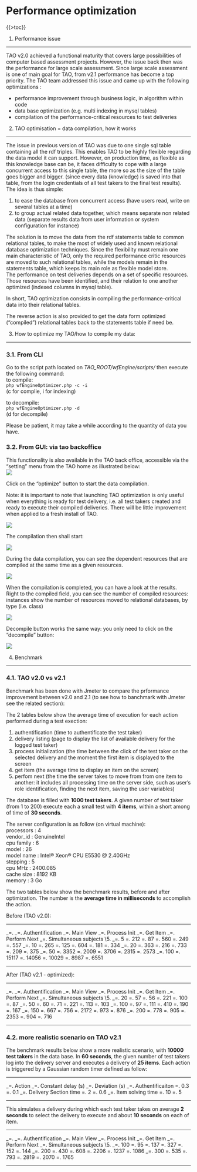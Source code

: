 <!--
parent:
    title: Administrator_Guide
author:
    - 'Somsack Sipasseuth'
created_at: '2011-06-22 11:25:02'
updated_at: '2011-09-28 13:22:25'
tags:
    - 'Administrator Guide'
-->

Performance optimization
========================

{{\>toc}}

1. Performance issue
--------------------

TAO v2.0 achieved a functional maturity that covers large possibilities of computer based assessment projects. However, the issue back then was the performance for large scale assessment. Since large scale assessment is one of main goal for TAO, from v2.1 performance has become a top priority. The TAO team addressed this issue and came up with the following optimizations :

-   performance improvement through business logic, in algorithm within code
-   data base optimization (e.g. multi indexing in mysql tables)
-   compilation of the performance-critical resources to test deliveries

2. TAO optimisation = data compilation, how it works
----------------------------------------------------

The issue in previous version of TAO was due to one single sql table containing all the rdf triples. This enables TAO to be highly flexible regarding the data model it can support. However, on production time, as flexible as this knowledge base can be, it faces difficulty to cope with a large concurrent access to this single table, the more so as the size of the table goes bigger and bigger. (since every data (knowledge) is saved into that table, from the login credentials of all test takers to the final test results).\
The idea is thus simple:

1.  to ease the database from concurrent access (have users read, write on several tables at a time)
2.  to group actual related data together, which means separate non related data (separate results data from user information or system configuration for instance)

The solution is to move the data from the rdf statements table to common relational tables, to make the most of widely used and known relational database optimization techniques. Since the flexibility must remain one main characteristic of TAO, only the required performance critic resources are moved to such relational tables, while the models remain in the statements table, which keeps its main role as flexible model store.\
The performance on test deliveries depends on a set of specific resources. Those resources have been identified, and their relation to one another optimized (indexed columns in mysql table).

In short, TAO optimization consists in compiling the performance-critical data into their relational tables.

The reverse action is also provided to get the data form optimized (“compiled”) relational tables back to the statements table if need be.

3. How to optimize my TAO/how to compile my data:
-------------------------------------------------

### 3.1. From CLI

Go to the script path located on *TAO\_ROOT/wfEngine/scripts/* then execute the following command:\
to compile:\
`php wfEngineOptimizer.php -c -i`\
(c for complie, i for indexing)

to decompile:\
`php wfEngineOptimizer.php -d`\
(d for decompile)

Please be patient, it may take a while according to the quantity of data you have.

### 3.2. From GUI: via tao backoffice

This functionality is also available in the TAO back office, accessible via the “setting” menu from the TAO home as illustrated below:\
![](../resources/perf_opt_setting.png)

Click on the “optimize” button to start the data compilation.

Note: it is important to note that launching TAO optimization is only useful when everything is ready for test delivery, i.e. all test takers created and ready to execute their compiled deliveries. There will be little improvement when applied to a fresh install of TAO.

![](../resources/perf_opt_compile_button.png)

The compilation then shall start:

![](../resources/perf_opt_compiling.png)

During the data compilation, you can see the dependent resources that are compiled at the same time as a given resources.

![](../resources/perf_opt_compiling_related.png)

When the compilation is completed, you can have a look at the results.\
Right to the compiled field, you can see the number of compiled resources: instances show the number of resources moved to relational databases, by type (i.e. class)

![](../resources/perf_opt_compile_success.png)

Decompile button works the same way: you only need to click on the “decompile” button:

![](../resources/perf_opt_decompiling.png)

4. Benchmark
------------

### 4.1. TAO v2.0 vs v2.1

Benchmark has been done with Jmeter to compare the prformance improvement between v2.0 and 2.1 (to see how to banchmark with Jmeter see the related section):

The 2 tables below show the average time of execution for each action performed during a test exection:

1.  authentification (time to authentificate the test taker)
2.  delivery listing (page to display the list of available delivery for the logged test taker)
3.  process initialization (the time between the click of the test taker on the selected delivery and the moment the first item is displayed to the screen
4.  get item (the average time to display an item on the screen)
5.  perfom next (the time the server takes to move from from one item to another: it includes all processing time on the server side, such as user’s role identification, finding the next item, saving the user variables)

The database is filled with **1000 test takers**. A given number of test taker (from 1 to 200) execute each a small test with **4 items**, within a short among of time of **30 seconds**.

The server configuration is as follow (on virtual machine):\
processors : 4\
vendor\_id : GenuineIntel\
cpu family : 6\
model : 26\
model name : Intel® Xeon® CPU E5530 @ 2.40GHz\
stepping : 5\
cpu MHz : 2400.085\
cache size : 8192 KB\
memory : 3 Go

The two tables below show the benchmark results, before and after optimization. The number is the **average time in milliseconds** to accomplish the action.

Before (TAO v2.0):

  ---------------------------- ----------------------- ---------------- ------------------- --------------- -------------------
  \_=.                         \_=. Authentification   \_=. Main View   \_=. Process Init   \_=. Get Item   \_=. Perform Next
  \_=. Simultaneous subjects   \\5.
  \_=. 5                       =. 212                  =. 87            =. 560              =. 249          =. 557
  \_=. 10                      =. 265                  =. 125           =. 604              =. 181          =. 334
  \_=. 20                      =. 363                  =. 216           =. 733              =. 209          =. 375
  \_=. 50                      =. 3352                 =. 2009          =. 3706             =. 2315         =. 2573
  \_=. 100                     =. 15117                =. 14056         =. 10029            =. 8987         =. 6551
  ---------------------------- ----------------------- ---------------- ------------------- --------------- -------------------

After (TAO v2.1 - optimized):

  ---------------------------- ----------------------- ---------------- ------------------- --------------- -------------------
  \_=.                         \_=. Authentification   \_=. Main View   \_=. Process Init   \_=. Get Item   \_=. Perform Next
  \_=. Simultaneous subjects   \\5.
  \_=. 20                      =. 57                   =. 56            =. 221              =. 100          =. 87
  \_=. 50                      =. 60                   =. 71            =. 221              =. 113          =. 103
  \_=. 100                     =. 97                   =. 111           =. 410              =. 190          =. 167
  \_=. 150                     =. 667                  =. 756           =. 2172             =. 973          =. 876
  \_=. 200                     =. 778                  =. 905           =. 2353             =. 904          =. 716
  ---------------------------- ----------------------- ---------------- ------------------- --------------- -------------------

### 4.2. more realistic scenario on TAO v2.1

The benchmark results below show a more realistic scenario, with **10000 test takers** in the data base. In **60 seconds**, the given number of test takers log into the delivery server and executes a delivery of **25 items**. Each action is triggered by a Gaussian random timer defined as follow:

  ---------------------------- ------------------------- --------------------
  \_=. Action                  \_=. Constant delay (s)   \_=. Deviation (s)
  \_=. Authentificaiton        =. 0.3                    =. 0.1
  \_=. Delivery Section time   =. 2                      =. 0.6
  \_=. Item solving time       =. 10                     =. 5
  ---------------------------- ------------------------- --------------------

This simulates a delivery during which each test taker takes on average **2 seconds** to select the delivery to execute and about **10 seconds** on each of item.

  ---------------------------- ----------------------- ---------------- ------------------- --------------- -------------------
  \_=.                         \_=. Authentification   \_=. Main View   \_=. Process Init   \_=. Get Item   \_=. Perform Next
  \_=. Simultaneous subjects   \\5.
  \_=. 100                     =. 95                   =. 137           =. 327              =. 152          =. 144
  \_=. 200                     =. 430                  =. 608           =. 2206             =. 1237         =. 1086
  \_=. 300                     =. 535                  =. 793           =. 2819             =. 2070         =. 1765
  ---------------------------- ----------------------- ---------------- ------------------- --------------- -------------------


